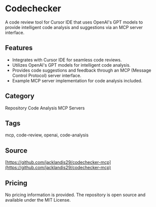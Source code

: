 # Codechecker

A code review tool for Cursor IDE that uses OpenAI's GPT models to provide intelligent code analysis and suggestions via an MCP server interface.

## Features
- Integrates with Cursor IDE for seamless code reviews.
- Utilizes OpenAI's GPT models for intelligent code analysis.
- Provides code suggestions and feedback through an MCP (Message Control Protocol) server interface.
- Example MCP server implementation for code analysis included.

## Category
Repository Code Analysis MCP Servers

## Tags
mcp, code-review, openai, code-analysis

## Source
[https://github.com/jacklandis29/codechecker-mcp](https://github.com/jacklandis29/codechecker-mcp)

## Pricing
No pricing information is provided. The repository is open source and available under the MIT License.